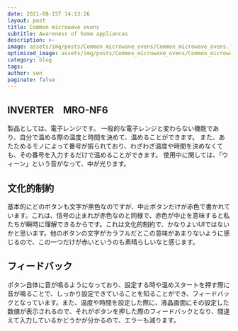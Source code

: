 ```yaml
---
date: 2021-08-15T 14:13:26
layout: post
title: Common microwave ovens
subtitle: Awareness of home appliances
description: >-
image: assets/img/posts/Common_microwave_ovens/Common_microwave_ovens.jpg
optimized_image: assets/img/posts/Common_microwave_ovens/Common_microwave_ovens_resized_thumbnail.jpg
category: blog
tags: 
author: sen
paginate: false
---
```


## INVERTER　MRO-NF6

製品としては、電子レンジです。
一般的な電子レンジと変わらない機能であり、自分で温める際の温度と時間を決めて、温めることができます。
また、あたためるモノによって番号が振られており、わざわざ温度や時間を決めなくても、その番号を入力するだけで温めることができます。
使用中に関しては、「ウィーン」という音がなって、中が光ります。

## 文化的制約

基本的にどのボタンも文字が黒色なのですが、中止ボタンだけが赤色で書かれています。これは、信号の止まれが赤色なのと同様で、赤色が中止を意味すると私たちが瞬時に理解できるからです。これは文化的制約で、かなりよいUIではないかと思います。他のボタンの文字がカラフルだとこの意味があまりないように感じるので、この一つだけが赤いというのも素晴らしいなと感じます。

## フィードバック

ボタン自体に音が鳴るようになっており、設定する時や温めスタートを押す際に音が鳴ることで、しっかり設定できていることを知ることができ、フィードバックとなっています。また、温度や時間を設定した際に、液晶画面にその設定した数値が表示されるので、それがボタンを押した際のフィードバックとなり、間違えて入力しているかどうかが分かるので、エラーも減ります。
